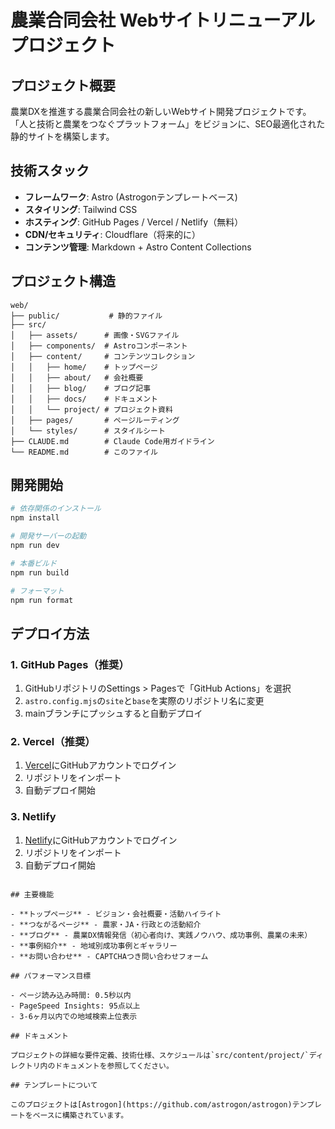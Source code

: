 # 農業合同会社 Webサイトリニューアルプロジェクト

## プロジェクト概要

農業DXを推進する農業合同会社の新しいWebサイト開発プロジェクトです。  
「人と技術と農業をつなぐプラットフォーム」をビジョンに、SEO最適化された静的サイトを構築します。

## 技術スタック

- **フレームワーク**: Astro (Astrogonテンプレートベース)
- **スタイリング**: Tailwind CSS
- **ホスティング**: GitHub Pages / Vercel / Netlify（無料）
- **CDN/セキュリティ**: Cloudflare（将来的に）
- **コンテンツ管理**: Markdown + Astro Content Collections

## プロジェクト構造

```text
web/
├── public/           # 静的ファイル
├── src/
│   ├── assets/      # 画像・SVGファイル
│   ├── components/  # Astroコンポーネント
│   ├── content/     # コンテンツコレクション
│   │   ├── home/    # トップページ
│   │   ├── about/   # 会社概要
│   │   ├── blog/    # ブログ記事
│   │   ├── docs/    # ドキュメント
│   │   └── project/ # プロジェクト資料
│   ├── pages/       # ページルーティング
│   └── styles/      # スタイルシート
├── CLAUDE.md        # Claude Code用ガイドライン
└── README.md        # このファイル
```

## 開発開始

```bash
# 依存関係のインストール
npm install

# 開発サーバーの起動
npm run dev

# 本番ビルド
npm run build

# フォーマット
npm run format
```

## デプロイ方法

### 1. GitHub Pages（推奨）

1. GitHubリポジトリのSettings > Pagesで「GitHub Actions」を選択
2. `astro.config.mjs`の`site`と`base`を実際のリポジトリ名に変更
3. mainブランチにプッシュすると自動デプロイ

### 2. Vercel（推奨）

1. [Vercel](https://vercel.com)にGitHubアカウントでログイン
2. リポジトリをインポート
3. 自動デプロイ開始

### 3. Netlify

1. [Netlify](https://netlify.com)にGitHubアカウントでログイン
2. リポジトリをインポート
3. 自動デプロイ開始
```

## 主要機能

- **トップページ** - ビジョン・会社概要・活動ハイライト
- **つながるページ** - 農家・JA・行政との活動紹介
- **ブログ** - 農業DX情報発信（初心者向け、実践ノウハウ、成功事例、農業の未来）
- **事例紹介** - 地域別成功事例とギャラリー
- **お問い合わせ** - CAPTCHAつき問い合わせフォーム

## パフォーマンス目標

- ページ読み込み時間: 0.5秒以内
- PageSpeed Insights: 95点以上
- 3-6ヶ月以内での地域検索上位表示

## ドキュメント

プロジェクトの詳細な要件定義、技術仕様、スケジュールは`src/content/project/`ディレクトリ内のドキュメントを参照してください。

## テンプレートについて

このプロジェクトは[Astrogon](https://github.com/astrogon/astrogon)テンプレートをベースに構築されています。